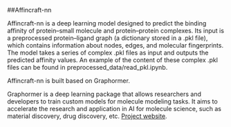 ##Affincraft-nn

Affincraft-nn is a deep learning model designed to predict the binding affinity of protein–small molecule and protein–protein complexes. Its input is a preprocessed protein–ligand graph (a dictionary stored in a .pkl file), which contains information about nodes, edges, and molecular fingerprints. The model takes a series of complex .pkl files as input and outputs the predicted affinity values. An example of the content of these complex .pkl files can be found in preprocessed_data/read_pkl.ipynb.

Affincraft-nn is built based on Graphormer.



Graphormer is a deep learning package that allows researchers and developers to train custom models for molecule modeling tasks. It aims to accelerate the research and application in AI for molecule science, such as material discovery, drug discovery, etc. [Project website](https://www.microsoft.com/en-us/research/project/graphormer/).

